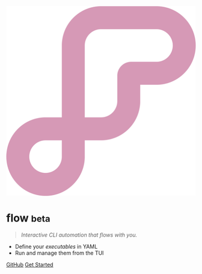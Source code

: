 <img src="_media/icon.png" alt="flow"/>

# flow <small>beta</small>

> _Interactive CLI automation that flows with you._

- Define your _executables_ in YAML
- Run and manage them from the TUI

[GitHub](https://github.com/jahvon/flow)
[Get Started](README.md)
